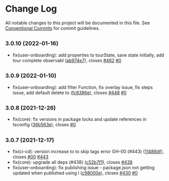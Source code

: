 # Change Log

All notable changes to this project will be documented in this file.
See [Conventional Commits](https://conventionalcommits.org) for commit guidelines.

## <small>3.0.10 (2022-01-16)</small>

* fix(user-onboarding): add properties to tourState, save state initially, add tour complete observabl ([ab974e7](https://github.com/sourcefuse/loopback4-microservice-catalog/commit/ab974e7)), closes [#462](https://github.com/sourcefuse/loopback4-microservice-catalog/issues/462) [#0](https://github.com/sourcefuse/loopback4-microservice-catalog/issues/0)





## <small>3.0.9 (2022-01-10)</small>

* fix(user-onboarding): add filter Function, fix overlay issue, fix steps issue, add default delete to ([fc8386e](https://github.com/sourcefuse/loopback4-microservice-catalog/commit/fc8386e)), closes [#448](https://github.com/sourcefuse/loopback4-microservice-catalog/issues/448) [#0](https://github.com/sourcefuse/loopback4-microservice-catalog/issues/0)





## <small>3.0.8 (2021-12-26)</small>

* fix(core): fix versions in package locks and update references in tsconfig ([36b563e](https://github.com/sourcefuse/loopback4-microservice-catalog/commit/36b563e)), closes [#0](https://github.com/sourcefuse/loopback4-microservice-catalog/issues/0)





## <small>3.0.7 (2021-12-17)</small>

* fix(ci-cd): version increase to to skip tags error GH-00 (#443) ([11488df](https://github.com/sourcefuse/loopback4-microservice-catalog/commit/11488df)), closes [#00](https://github.com/sourcefuse/loopback4-microservice-catalog/issues/00) [#443](https://github.com/sourcefuse/loopback4-microservice-catalog/issues/443)
* fix(core): upgrade all deps (#438) ([c52b7f1](https://github.com/sourcefuse/loopback4-microservice-catalog/commit/c52b7f1)), closes [#438](https://github.com/sourcefuse/loopback4-microservice-catalog/issues/438)
* fix(user-onboarding): fix publishing issue - package.json not getting updated when published using l ([c98000e](https://github.com/sourcefuse/loopback4-microservice-catalog/commit/c98000e)), closes [#430](https://github.com/sourcefuse/loopback4-microservice-catalog/issues/430) [#0](https://github.com/sourcefuse/loopback4-microservice-catalog/issues/0)
